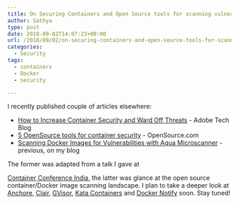 ```yaml
---
title: On Securing Containers and Open Source tools for scanning vulnerabilities in Docker images
author: Sathya
type: post
date: 2018-09-02T14:07:23+00:00
url: /2018/09/02/on-securing-containers-and-open-source-tools-for-scanning-vulnerabilities-in-docker-images/
categories:
  - Security
tags:
  - containers
  - Docker
  - security

---
```

 I recently published couple of articles elsewhere: 

<li style="list-style-type: none;">
  <ul>
    <li>
      <a href="https://medium.com/adobetech/how-to-increase-container-security-and-ward-off-threats-a80d17ef2c0b">How to Increase Container Security and Ward Off Threats</a> - Adobe Tech Blog
    </li>
    <li>
      <a href="https://opensource.com/article/18/8/tools-container-security">5 OpenSource tools for container security</a> - OpenSource.com
    </li>
    <li>
      <a href="https://sathyasays.com/2018/05/28/scanning-docker-image-for-vulnerabilities-with-aqua-microscanner/" target="_blank" rel="noopener">Scanning Docker Images for Vulnerabilities with Aqua Microscanner</a> - previous, on my blog
    </li>
  </ul>
</li> The former was adapted from a talk I gave at 

<a href="https://www.containerconf.in/" target="_blank" rel="noopener">Container Conference India</a>, the latter was glance at the open source container/Docker image scanning landscape. I plan to take a deeper look at <a href="https://anchore.com/" target="_blank" rel="noopener">Anchore</a>, <a href="https://github.com/coreos/clair" target="_blank" rel="noopener">Clair</a>, <a href="https://github.com/google/gvisor" target="_blank" rel="noopener">GVisor</a>, <a href="https://katacontainers.io/" target="_blank" rel="noopener">Kata Containers</a> and <a href="https://docs.docker.com/notary/getting_started/" target="_blank" rel="noopener">Docker Notify</a> soon. Stay tuned!